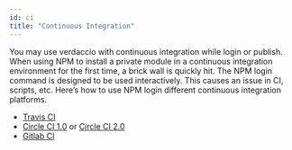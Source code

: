 ```yaml
---
id: ci
title: "Continuous Integration"
---
```


You may use verdaccio with continuous integration while login or publish. When
using NPM to install a private module in a continuous integration environment
for the first time, a brick wall is quickly hit. The NPM login command is
designed to be used interactively. This causes an issue in CI, scripts, etc.
Here’s how to use NPM login different continuous integration platforms.

- [Travis CI](https://remysharp.com/2015/10/26/using-travis-with-private-npm-deps)
- [Circle CI 1.0](https://circleci.com/docs/1.0/npm-login/) or [Circle CI 2.0](https://circleci.com/docs/2.0/deployment-integrations/#npm)
- [Gitlab CI](https://www.exclamationlabs.com/blog/continuous-deployment-to-npm-using-gitlab-ci/)
